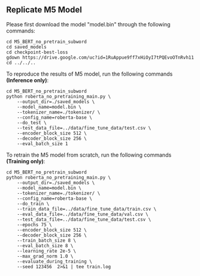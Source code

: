 ## Replicate M5 Model

Please first download the model "model.bin" through the following commands:
```
cd M5_BERT_no_pretrain_subword
cd saved_models
cd checkpoint-best-loss
gdown https://drive.google.com/uc?id=1RuAppue9ff7xHiOyI7tPQEvoOTnRvh11
cd ../../..
```

To reproduce the results of M5 model, run the following commands **(Inference only)**:
```
cd M5_BERT_no_pretrain_subword
python roberta_no_pretraining_main.py \
    --output_dir=./saved_models \
    --model_name=model.bin \
    --tokenizer_name=./tokenizer/ \
    --config_name=roberta-base \
    --do_test \
    --test_data_file=../data/fine_tune_data/test.csv \
    --encoder_block_size 512 \
    --decoder_block_size 256 \
    --eval_batch_size 1
```

To retrain the M5 model from scratch, run the following commands **(Training only)**:
```
cd M5_BERT_no_pretrain_subword
python roberta_no_pretraining_main.py \
    --output_dir=./saved_models \
    --model_name=model.bin \
    --tokenizer_name=./tokenizer/ \
    --config_name=roberta-base \
    --do_train \
    --train_data_file=../data/fine_tune_data/train.csv \
    --eval_data_file=../data/fine_tune_data/val.csv \
    --test_data_file=../data/fine_tune_data/test.csv \
    --epochs 75 \
    --encoder_block_size 512 \
    --decoder_block_size 256 \
    --train_batch_size 8 \
    --eval_batch_size 8 \
    --learning_rate 2e-5 \
    --max_grad_norm 1.0 \
    --evaluate_during_training \
    --seed 123456  2>&1 | tee train.log
```
